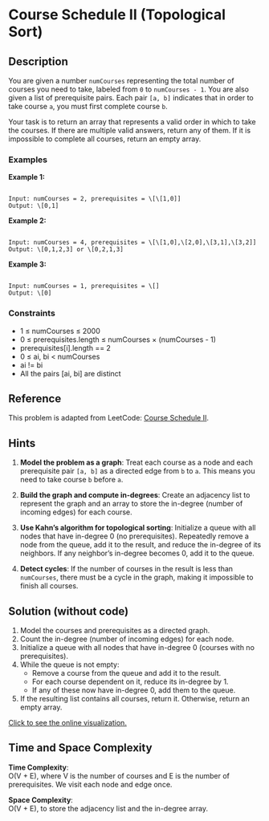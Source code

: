 # Course Schedule II (Topological Sort)

## Description

You are given a number `numCourses` representing the total number of courses you need to take, labeled from `0` to `numCourses - 1`. You are also given a list of prerequisite pairs. Each pair `[a, b]` indicates that in order to take course `a`, you must first complete course `b`.

Your task is to return an array that represents a valid order in which to take the courses. If there are multiple valid answers, return any of them. If it is impossible to complete all courses, return an empty array.

### Examples

**Example 1:**

```

Input: numCourses = 2, prerequisites = \[\[1,0]]
Output: \[0,1]

```

**Example 2:**

```

Input: numCourses = 4, prerequisites = \[\[1,0],\[2,0],\[3,1],\[3,2]]
Output: \[0,1,2,3] or \[0,2,1,3]

```

**Example 3:**

```

Input: numCourses = 1, prerequisites = \[]
Output: \[0]

```

### Constraints

- 1 ≤ numCourses ≤ 2000  
- 0 ≤ prerequisites.length ≤ numCourses × (numCourses - 1)  
- prerequisites[i].length == 2  
- 0 ≤ ai, bi < numCourses  
- ai != bi  
- All the pairs [ai, bi] are distinct

## Reference

This problem is adapted from LeetCode: [Course Schedule II](https://leetcode.com/problems/course-schedule-ii/).

## Hints

1. **Model the problem as a graph**: Treat each course as a node and each prerequisite pair `[a, b]` as a directed edge from `b` to `a`. This means you need to take course `b` before `a`.

2. **Build the graph and compute in-degrees**: Create an adjacency list to represent the graph and an array to store the in-degree (number of incoming edges) for each course.

3. **Use Kahn’s algorithm for topological sorting**: Initialize a queue with all nodes that have in-degree 0 (no prerequisites). Repeatedly remove a node from the queue, add it to the result, and reduce the in-degree of its neighbors. If any neighbor’s in-degree becomes 0, add it to the queue.

4. **Detect cycles**: If the number of courses in the result is less than `numCourses`, there must be a cycle in the graph, making it impossible to finish all courses.

## Solution (without code)

1. Model the courses and prerequisites as a directed graph.
2. Count the in-degree (number of incoming edges) for each node.
3. Initialize a queue with all nodes that have in-degree 0 (courses with no prerequisites).
4. While the queue is not empty:
   - Remove a course from the queue and add it to the result.
   - For each course dependent on it, reduce its in-degree by 1.
   - If any of these now have in-degree 0, add them to the queue.
5. If the resulting list contains all courses, return it. Otherwise, return an empty array.

[Click to see the online visualization.](https://claude.ai/public/artifacts/aa9f8f0f-9d20-4ccf-bbd9-93ec19289e6b)

## Time and Space Complexity

**Time Complexity**:  
O(V + E), where V is the number of courses and E is the number of prerequisites. We visit each node and edge once.

**Space Complexity**:  
O(V + E), to store the adjacency list and the in-degree array.
```
